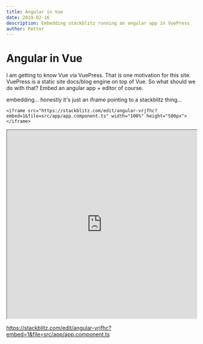```yaml
---
title: Angular in Vue
date: 2019-02-16
description: Embedding stackblitz running an angular app in VuePress
author: Petter
---
```

# Angular in Vue

I am getting to know Vue via VuePress. That is one motivation for this site. VuePress is a static site docs/blog engine on top of Vue. So what should we do with that? Embed an angular app + editor of course. 

embedding...  honestly it's just an iframe pointing to a stackblitz thing...

```
<iframe src="https://stackblitz.com/edit/angular-vrjfhc?embed=1&file=src/app/app.component.ts" width="100%" height="500px"></iframe>
```

<iframe src="https://stackblitz.com/edit/angular-vrjfhc?embed=1&file=src/app/app.component.ts" width="100%" height="500px"></iframe>

https://stackblitz.com/edit/angular-vrjfhc?embed=1&file=src/app/app.component.ts
